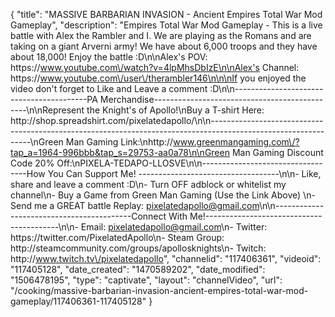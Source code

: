 {
    "title": "MASSIVE BARBARIAN INVASION - Ancient Empires Total War Mod Gameplay",
    "description": "Empires Total War Mod Gameplay -  This is a live battle with Alex the Rambler and I.  We are playing as the Romans and are taking on a giant Arverni army!  We have about 6,000 troops and they have about 18,000!  Enjoy the battle :D\n\nAlex's POV: https:\/\/www.youtube.com\/watch?v=4lpMhsDbIzE\n\nAlex's Channel: https:\/\/www.youtube.com\/user\/therambler146\n\n\nIf you enjoyed the video don't forget to Like and Leave a comment :D\n\n-----------------------------------------PA Merchandise----------------------------------------------\n\nRepresent the Knight's of Apollo!\nBuy a T-shirt Here: http:\/\/shop.spreadshirt.com\/pixelatedapollo\/\n\n---------------------------------------------------------------------------------------------------------------\nGreen Man Gaming Link:\nhttp:\/\/www.greenmangaming.com\/?tap_a=1964-996bbb&tap_s=29753-aa0a78\n\nGreen Man Gaming Discount Code 20% Off:\nPIXELA-TEDAPO-LLOSVE\n\n----------------------------------How You Can Support Me! -----------------------------------\n\n- Like, share and leave a comment :D\n- Turn OFF adblock or whitelist my channel\n- Buy a Game from Green Man Gaming (Use the Link Above) \n- Send me a GREAT battle Replay: pixelatedapollo@gmail.com\n\n------------------------------------------Connect With Me!-----------------------------------------\n\n- Email: pixelatedapollo@gmail.com\n- Twitter: https:\/\/twitter.com\/PixelatedApollo\n- Steam Group:  http:\/\/steamcommunity.com\/groups\/apollosknights\n- Twitch: http:\/\/www.twitch.tv\/pixelatedapollo",
    "channelid": "117406361",
    "videoid": "117405128",
    "date_created": "1470589202",
    "date_modified": "1506478195",
    "type": "captivate",
    "layout": "channelVideo",
    "url": "\/cooking\/massive-barbarian-invasion-ancient-empires-total-war-mod-gameplay\/117406361-117405128"
}